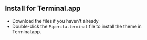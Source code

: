 ## Install for Terminal.app
 * Download the files if you haven't already
 * Double-click the `Piperita.terminal` file to install the theme in Terminal.app.

